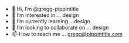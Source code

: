 - 👋 Hi, I’m @gregg-pippintitle
- 👀 I’m interested in ... design
- 🌱 I’m currently learning ...design
- 💞️ I’m looking to collaborate on ... design
- 📫 How to reach me ... gregg@pippintitle.com

<!---
gregg-pippintitle/gregg-pippintitle is a ✨ special ✨ repository because its `README.md` (this file) appears on your GitHub profile.
You can click the Preview link to take a look at your changes.
--->
